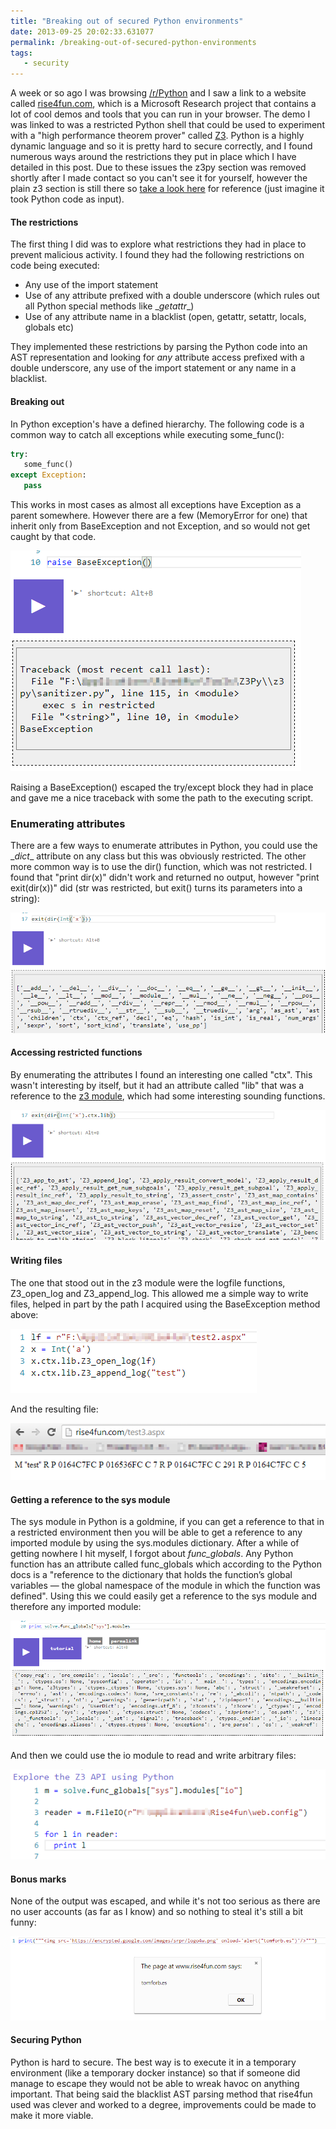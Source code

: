 ```yaml
---
title: "Breaking out of secured Python environments"
date: 2013-09-25 20:02:33.631077
permalink: /breaking-out-of-secured-python-environments
tags:
   - security
---
```


A week or so ago I was browsing [/r/Python](http://reddit.com/r/python) and I saw a link to a website called [rise4fun.com](http://rise4fun.com), which is a Microsoft Research project that contains a lot of cool demos and tools that you can run in your browser. The demo I was linked to was a restricted Python shell that could be used to experiment with a "high performance theorem prover" called [Z3](https://research.microsoft.com/en-us/um/redmond/projects/z3/z3.html). Python is a highly dynamic language and so it is pretty hard to secure correctly, and I found numerous ways around the restrictions they put in place which I have detailed in this post. Due to these issues the z3py section was removed shortly after I made contact so you can't see it for yourself, however the plain z3 section is still there so [take a look here](http://rise4fun.com/Z3) for reference (just imagine it took Python code as input).


#### The restrictions
The first thing I did was to explore what restrictions they had in place to prevent malicious activity. I found they had the following restrictions on code being executed:
   
   * Any use of the import statement
   * Use of any attribute prefixed with a double underscore (which rules out all Python special methods like \__getattr__\)
   * Use of any attribute name in a blacklist (open, getattr, setattr, locals, globals etc)

They implemented these restrictions by parsing the Python code into an AST representation and looking for *any* attribute access prefixed with a double underscore, any use of the import statement or any name in a blacklist.


#### Breaking out
In Python exception's have a defined hierarchy. The following code is a common way to catch all exceptions while executing some_func():

~~~~python
try:
   some_func()
except Exception:
   pass
~~~~

This works in most cases as almost all exceptions have Exception as a parent somewhere. However there are a few (MemoryError for one) that inherit only from BaseException and not Exception, and so would not get caught by that code. 

![](./baseException_HSWTOI32.png)

Raising a BaseException() escaped the try/except block they had in place and gave me a nice traceback with some the path to the executing script.

### Enumerating attributes
There are a few ways to enumerate attributes in Python, you could use the \__dict__ attribute on any class but this was obviously restricted. The other more common way is to use the dir() function, which was not restricted. I found that "print dir(x)" didn't work and returned no output, however "print exit(dir(x))" did (str was restricted, but exit() turns its parameters into a string):

![](./dir_int_43L6QLZ2.png)

#### Accessing restricted functions
By enumerating the attributes I found an interesting one called "ctx". This wasn't interesting by itself, but it had an attribute called "lib" that was a reference to the [z3 module](https://research.microsoft.com/en-us/um/redmond/projects/z3/z3.html), which had some interesting sounding functions.

![](./dir_z3_api_NBPD3RZU.png)

#### Writing files
The one that stood out in the z3 module were the logfile functions, Z3_open_log and Z3_append_log. This allowed me a simple way to write files, helped in part by the path I acquired using the BaseException method above:

![](./write_file_MUUWX4FM.png)

And the resulting file:

![](./file_result_MMIDK7TX.png)

#### Getting a reference to the sys module

The sys module in Python is a goldmine, if you can get a reference to that in a restricted environment then you will be able to get a reference to any imported module by using the sys.modules dictionary. After a while of getting nowhere I hit myself, I forgot about *func_globals*. Any Python function has an attribute called func_globals which according to the Python docs is a "reference to the dictionary that holds the function’s global variables — the global namespace of the module in which the function was defined". Using this we could easily get a reference to the sys module and therefore any imported module:

![](./get_sys_reference_QX35INCR.png)

And then we could use the io module to read and write arbitrary files:

![](./read_any_file_2N4Q23D4.png)

#### Bonus marks
None of the output was escaped, and while it's not too serious as there are no user accounts (as far as I know) and so nothing to steal it's still a bit funny:

![](./stored_XSS_TD25VLLY.png)

#### Securing Python
Python is hard to secure. The best way is to execute it in a temporary environment (like a temporary docker instance) so that if someone did manage to escape they would not be able to wreak havoc on anything important. That being said the blacklist AST parsing method that rise4fun used was clever and worked to a degree, improvements could be made to make it more viable. 
    